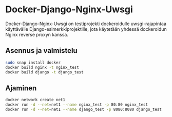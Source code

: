 # Docker-Django-Nginx-Uwsgi

Docker-Django-Nginx-Uwsgi on testiprojekti dockeroidulle
uwsgi-rajapintaa käyttävälle Django-esimerkkiprojektille, 
jota käytetään yhdessä dockeroidun Nginx
reverse proxyn kanssa.

## Asennus ja valmistelu

```bash
sudo snap install docker
docker build nginx -t nginx_test
docker build django -t django_test
```

## Ajaminen

```bash
docker network create net1 
docker run -d --net=net1 --name nginx_test -p 80:80 nginx_test
docker run -d --net=net1 --name django_test -p 8080:8080 django_test
```

